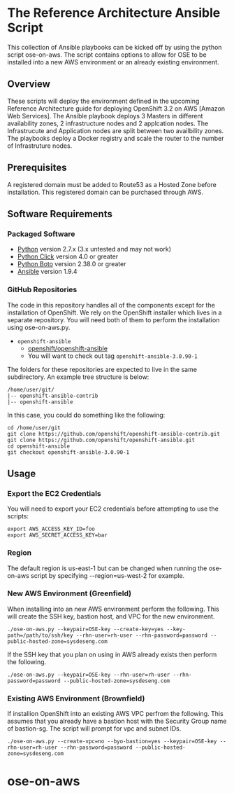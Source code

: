 # The Reference Architecture Ansible Script
This collection of Ansible playbooks can be kicked off by using the python script ose-on-aws. The script contains options to allow for OSE to be installed into a new AWS environment or an already existing environment.

## Overview
These scripts will deploy the environment defined in the upcoming Reference Architecture guide for deploying OpenShift 3.2 on AWS [Amazon Web Services]. The Ansible playbook deploys 3 Masters in different availability zones, 2 infrastructure nodes and 2 applcation nodes.  The Infrastrucute and Application nodes are split between two availbility zones.  The playbooks deploy a Docker registry and scale the router to the number of Infrastruture nodes.

## Prerequisites
A registered domain must be added to Route53 as a Hosted Zone before installation.  This registered domain can be purchased through AWS.

## Software Requirements
### Packaged Software
- [Python](https://www.python.org) version 2.7.x (3.x untested and may not work)
- [Python Click](https://github.com/mitsuhiko/click) version 4.0 or greater
- [Python Boto](http://docs.pythonboto.org) version 2.38.0 or greater
- [Ansible](https://github.com/ansible/ansible) version 1.9.4

### GitHub Repositories
The code in this repository handles all of the components except for the installation of OpenShift. We rely on the OpenShift installer which lives in a separate repository. You will need both of
them to perform the installation using ose-on-aws.py.

- `openshift-ansible`
    - [openshift/openshift-ansible](https://github.com/openshift/openshift-ansible)
    - You will want to check out tag `openshift-ansible-3.0.90-1`

The folders for these repositories are expected to live in the same
subdirectory. An example tree structure is below:
```
/home/user/git/
|-- openshift-ansible-contrib
|-- openshift-ansible
```

In this case, you could do something like the following:
```
cd /home/user/git
git clone https://github.com/openshift/openshift-ansible-contrib.git
git clone https://github.com/openshift/openshift-ansible.git
cd openshift-ansible
git checkout openshift-ansible-3.0.90-1
```

## Usage
### Export the EC2 Credentials
You will need to export your EC2 credentials before attempting to use the
scripts:
```
export AWS_ACCESS_KEY_ID=foo
export AWS_SECRET_ACCESS_KEY=bar
```
### Region
The default region is us-east-1 but can be changed when running the ose-on-aws script by specifying --region=us-west-2 for example.

### New AWS Environment (Greenfield)
When installing into an new AWS environment perform the following.   This will create the SSH key, bastion host, and VPC for the new environment.
```
./ose-on-aws.py --keypair=OSE-key --create-key=yes --key-path=/path/to/ssh/key --rhn-user=rh-user --rhn-password=password --public-hosted-zone=sysdeseng.com
```

If the SSH key that you plan on using in AWS already exists then perform the following.
```
./ose-on-aws.py --keypair=OSE-key --rhn-user=rh-user --rhn-password=password --public-hosted-zone=sysdeseng.com

```
### Existing AWS Environment (Brownfield)
If installion OpenShift into an existing AWS VPC perfrom the following.  This assumes that you already have a bastion host with the Security Group name of bastion-sg.  The script will prompt for vpc and subnet IDs.
```
./ose-on-aws.py --create-vpc=no --byo-bastion=yes --keypair=OSE-key --rhn-user=rh-user --rhn-password=password --public-hosted-zone=sysdeseng.com
```
# ose-on-aws
